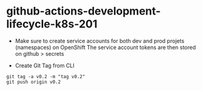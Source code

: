 # github-actions-development-lifecycle-k8s-201

- Make sure to create service accounts for both dev and prod projets (namespaces) on OpenShift
  The service account tokens are then stored on github > secrets

- Create Git Tag from CLI
```
git tag -a v0.2 -m "tag v0.2"
git push origin v0.2

```